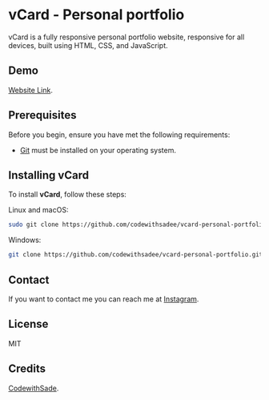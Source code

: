 # vCard - Personal portfolio

vCard is a fully responsive personal portfolio website, responsive for all devices, built using HTML, CSS, and JavaScript.

## Demo
[Website Link](https://jasyonp.github.io/PascualPortfolio.github.io/).

## Prerequisites

Before you begin, ensure you have met the following requirements:

* [Git](https://git-scm.com/downloads "Download Git") must be installed on your operating system.

## Installing vCard

To install **vCard**, follow these steps:

Linux and macOS:

```bash
sudo git clone https://github.com/codewithsadee/vcard-personal-portfolio.git
```

Windows:

```bash
git clone https://github.com/codewithsadee/vcard-personal-portfolio.git
```

## Contact

If you want to contact me you can reach me at [Instagram](https://www.instagram.com/jasyon_p).

## License

MIT

## Credits
[CodewithSade](https://github.com/codewithsadee/codewithsadee).
